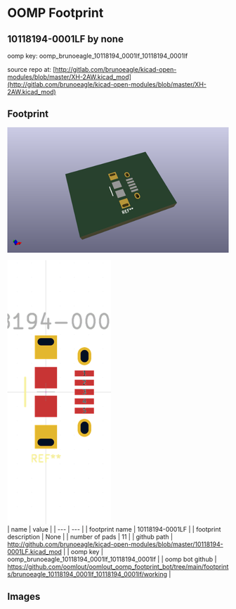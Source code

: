 # OOMP Footprint  
## 10118194-0001LF  by none  
  
oomp key: oomp_brunoeagle_10118194_0001lf_10118194_0001lf  
  
source repo at: [http://gitlab.com/brunoeagle/kicad-open-modules/blob/master/XH-2AW.kicad_mod](http://gitlab.com/brunoeagle/kicad-open-modules/blob/master/XH-2AW.kicad_mod)  
## Footprint  
  
[![working_kicad_pcb_3d.png](working_kicad_pcb_3d_600.png)](working_kicad_pcb_3d.png)  
  
[![working.png](working_600.png)](working.png)  
| name | value | 
| --- | --- | 
| footprint name | 10118194-0001LF | 
| footprint description | None | 
| number of pads | 11 | 
| github path | http://github.com/brunoeagle/kicad-open-modules/blob/master/10118194-0001LF.kicad_mod | 
| oomp key | oomp_brunoeagle_10118194_0001lf_10118194_0001lf | 
| oomp bot github | https://github.com/oomlout/oomlout_oomp_footprint_bot/tree/main/footprints/brunoeagle_10118194_0001lf_10118194_0001lf/working | 
## Images  

